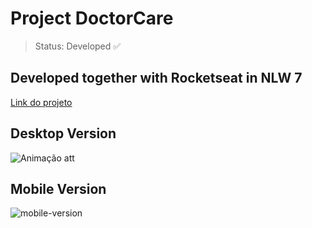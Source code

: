 <h1>Project DoctorCare</h1>

> Status: Developed ✅

<h2 >Developed together with Rocketseat in NLW 7 </h2>

<a href="https://milton1812.github.io/DoctorCare/#home" target="_blank">Link do projeto<a> 
  
  ## Desktop Version
![Animação att](https://user-images.githubusercontent.com/103965008/167302794-3b3fb865-e686-49aa-9ab1-1584df92a471.gif)
  
  ## Mobile Version
![mobile-version](https://user-images.githubusercontent.com/103965008/167303191-dec24553-c695-4ebf-b7b6-e343cf150864.gif)


